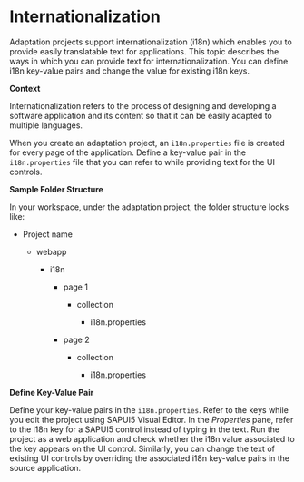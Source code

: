 <!-- loiof6d19722616f47bc8df05b6e858bbd89 -->

# Internationalization

Adaptation projects support internationalization \(i18n\) which enables you to provide easily translatable text for applications. This topic describes the ways in which you can provide text for internationalization. You can define i18n key-value pairs and change the value for existing i18n keys.

**Context**

Internationalization refers to the process of designing and developing a software application and its content so that it can be easily adapted to multiple languages.

When you create an adaptation project, an `i18n.properties` file is created for every page of the application. Define a key-value pair in the `i18n.properties` file that you can refer to while providing text for the UI controls.

**Sample Folder Structure**

In your workspace, under the adaptation project, the folder structure looks like:

-   Project name

    -   webapp

        -   i18n

            -   page 1

                -   collection

                    -   i18n.properties



            -   page 2

                -   collection

                    -   i18n.properties







**Define Key-Value Pair**

Define your key-value pairs in the `i18n.properties`. Refer to the keys while you edit the project using SAPUI5 Visual Editor. In the *Properties* pane, refer to the i18n key for a SAPUI5 control instead of typing in the text. Run the project as a web application and check whether the i18n value associated to the key appears on the UI control. Similarly, you can change the text of existing UI controls by overriding the associated i18n key-value pairs in the source application.

